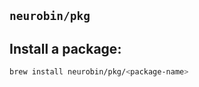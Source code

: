 `neurobin/pkg`
--------------

## Install a package:

```bash
brew install neurobin/pkg/<package-name>
```
